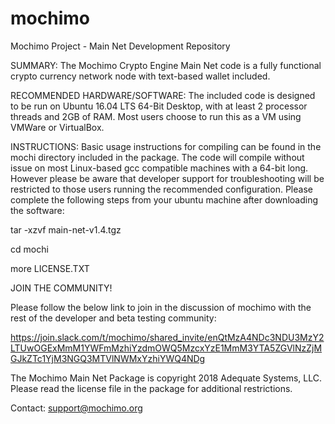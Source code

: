 # mochimo
Mochimo Project - Main Net Development Repository

SUMMARY: The Mochimo Crypto Engine Main Net code is a fully functional crypto currency network node with text-based wallet included.

RECOMMENDED HARDWARE/SOFTWARE: The included code is designed to be run on Ubuntu 16.04 LTS 64-Bit Desktop, with at least 2 processor threads and 2GB of RAM.  Most users choose to run this as a VM using VMWare or VirtualBox.

INSTRUCTIONS: Basic usage instructions for compiling can be found in the mochi directory included in the package.  The code will compile without issue on most Linux-based gcc compatible machines with a 64-bit long.  However please be aware that developer support for troubleshooting will be restricted to those users running the recommended configuration.  Please complete the following steps from your ubuntu machine after downloading the software:

tar -xzvf main-net-v1.4.tgz

cd mochi

more LICENSE.TXT


JOIN THE COMMUNITY!

Please follow the below link to join in the discussion of mochimo with the rest of the developer and beta testing community:

https://join.slack.com/t/mochimo/shared_invite/enQtMzA4NDc3NDU3MzY2LTUwOGExMmM1YWFmMzhiYzdmOWQ5MzcxYzE1MmM3YTA5ZGVlNzZjMGJkZTc1YjM3NGQ3MTVlNWMxYzhiYWQ4NDg




The Mochimo Main Net Package is copyright 2018 Adequate Systems, LLC.  
Please read the license file in the package for additional restrictions.

Contact: support@mochimo.org
